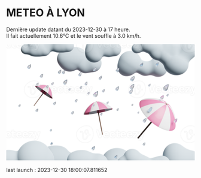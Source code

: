 # METEO À LYON

Dernière update datant du 2023-12-30 à 17 heure.  
Il fait actuellement 10.6°C et le vent souffle à 3.0 km/h.      

![](./.github/rain.png)

last launch : 2023-12-30 18:00:07.811652
